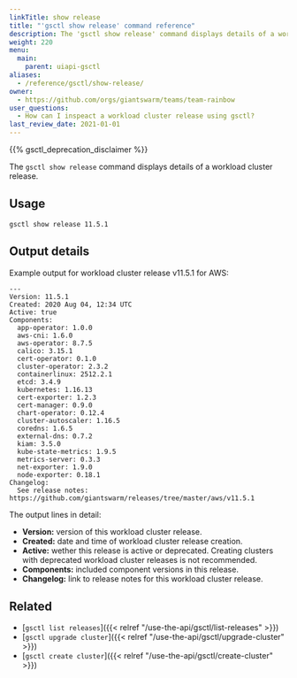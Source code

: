 ```yaml
---
linkTitle: show release
title: "'gsctl show release' command reference"
description: The 'gsctl show release' command displays details of a workload cluster release.
weight: 220
menu:
  main:
    parent: uiapi-gsctl
aliases:
  - /reference/gsctl/show-release/
owner:
  - https://github.com/orgs/giantswarm/teams/team-rainbow
user_questions:
  - How can I inspeact a workload cluster release using gsctl?
last_review_date: 2021-01-01
---
```


{{% gsctl_deprecation_disclaimer %}}

The `gsctl show release` command displays details of a workload cluster release.

## Usage

```nohighlight
gsctl show release 11.5.1
```

## Output details

Example output for workload cluster release v11.5.1 for AWS:

```nohighlight
---
Version: 11.5.1
Created: 2020 Aug 04, 12:34 UTC
Active: true
Components:
  app-operator: 1.0.0
  aws-cni: 1.6.0
  aws-operator: 8.7.5
  calico: 3.15.1
  cert-operator: 0.1.0
  cluster-operator: 2.3.2
  containerlinux: 2512.2.1
  etcd: 3.4.9
  kubernetes: 1.16.13
  cert-exporter: 1.2.3
  cert-manager: 0.9.0
  chart-operator: 0.12.4
  cluster-autoscaler: 1.16.5
  coredns: 1.6.5
  external-dns: 0.7.2
  kiam: 3.5.0
  kube-state-metrics: 1.9.5
  metrics-server: 0.3.3
  net-exporter: 1.9.0
  node-exporter: 0.18.1
Changelog:
  See release notes: https://github.com/giantswarm/releases/tree/master/aws/v11.5.1
```

The output lines in detail:

- **Version:** version of this workload cluster release.
- **Created:** date and time of workload cluster release creation.
- **Active:** wether this release is active or deprecated. Creating clusters with deprecated workload cluster releases is not recommended.
- **Components:** included component versions in this release.
- **Changelog:** link to release notes for this workload cluster release.

## Related

- [`gsctl list releases`]({{< relref "/use-the-api/gsctl/list-releases" >}})
- [`gsctl upgrade cluster`]({{< relref "/use-the-api/gsctl/upgrade-cluster" >}})
- [`gsctl create cluster`]({{< relref "/use-the-api/gsctl/create-cluster" >}})
